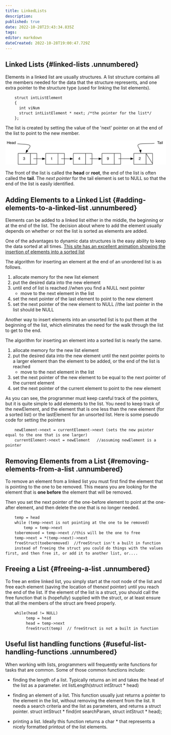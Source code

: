 ```yaml
---
title: LinkedLists
description: 
published: true
date: 2022-10-28T23:43:34.835Z
tags: 
editor: markdown
dateCreated: 2022-10-28T19:00:47.729Z
---
```


## Linked Lists {#linked-lists .unnumbered}

Elements in a linked list are usually structures. A list structure contains all the members needed for the data that the structure represents, and one extra pointer to the structure type (used for linking the list elements).
```
    struct intListElement
    {
      int viNum
      struct intListElement * next; /*the pointer for the list*/
    };
```
The list is created by setting the value of the 'next' pointer on at the end of the list to point to the new member. 

![image](/img/linkedList.jpg)

The front of the list is called the **head** or **root**, the end of the list is often called the **tail**. The *next pointer* for the tail element is set to NULL so that the end of the list is easily identified.

## Adding Elements to a Linked List {#adding-elements-to-a-linked-list .unnumbered}

Elements can be added to a linked list either in the middle, the beginning or at the end of the list. The decision about where to add the element usually depends on whether or not the list is sorted as elements are added.

One of the advantages to dynamic data structures is the easy ability to keep the data sorted at all times. [This site has an excellent animation showing the insertion of elements into a sorted list](http://courses.cs.vt.edu/csonline/DataStructures/Lessons/OrderedListImplementationView/linkedlist.html)

The algorithm for inserting an element at the end of an unordered list is as follows.

   1. allocate memory for the new list element
   1. put the desired data into the new element
   1. until end of list is reached //when you find a NULL next pointer
      - move to the next element in the list
   1. set the next pointer of the last element to point to the new element
   1. set the next pointer of the new element to NULL //the last pointer in the list should be NULL

Another way to insert elements into an unsorted list is to put them at the beginning of the list, which eliminates the need for the walk through the list to get to the end.

The algorithm for inserting an element into a sorted list is nearly the same.

1. allocate memory for the new list element
1. put the desired data into the new element until the next pointer  points to a larger element than the element to be added, or the end of the list is reached
   - move to the next element in the list
1. set the next pointer of the new element to be equal to the next pointer of the current element
1. set the next pointer of the current element  to point to the new element

As you can see, the programmer must keep careful track of the pointers, but it is quite simple to add elements to the list. You need to keep track of the newElement, and the element that is one less than the new element (for a sorted list) or the lastElement for an unsorted list. Here is some pseudo code for setting the pointers
```
    newElement->next = currentElement->next (sets the new pointer equal to the one that is one larger)
    currentElement->next = newElement   //assuming newElement is a pointer
```

## Removing Elements from a List {#removing-elements-from-a-list .unnumbered}

To remove an element from a linked list you must first find the element that is pointing to the one to be removed. This means you are looking for the element that is **one before** the element that will be removed.

Then you set the next pointer of the one-before element to point at the one-after element, and then delete the one that is no longer needed.
```
    temp = head
    while (temp->next is not pointing at the one to be removed)
        temp = temp->next
    toberemoved = temp->next //this will be the one to free
    temp->next = *(temp->next)->next
    freeStruct(toeberemoved)  //freeStruct isn't a built in function
    instead of freeing the struct you could do things with the values first, and then free it, or add it to another list, or....
```

## Freeing a List {#freeing-a-list .unnumbered}

To free an entire linked list, you simply start at the root node of the list and free each element (saving the location of the*next* pointer) until you reach the end of the list. If the element of the list is a struct, you should call the free function that is (hopefully) supplied with the struct, or at least ensure that all the members of the struct are freed properly.
```
    while(head != NULL)
         temp = head
         head = temp->next
         freeStruct(temp)  // freeStruct is not a built in function
```
## Useful list handling functions {#useful-list-handling-functions .unnumbered}

When working with lists, programmers will frequently write functions for tasks that are common. Some of those common functions include:

-   finding the length of a list. Typically returns an int and takes the
    head of the list as a parameter. int listLength(struct intStruct \*
    head)

-   finding an element of a list. This function usually just returns a
    pointer to the element in the list, without removing the element
    from the list. It needs a search criteria and the list as
    parameters, and returns a struct pointer. struct intStruct \*
    find(int searchParam, struct intStruct \* head);

-   printing a list. Ideally this function returns a char \* that
    represents a nicely formatted printout of the list elements.
